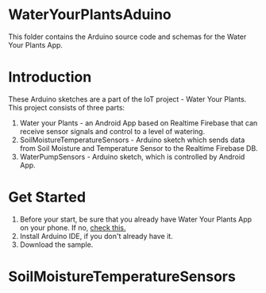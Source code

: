 # WaterYourPlantsAduino
This folder contains the Arduino source code and schemas for the Water Your Plants App.

# Introduction
These Arduino sketches are a part of the IoT project - Water Your Plants. This project consists of three parts:
1. Water your Plants - an Android App based on Realtime Firebase that can receive sensor signals and control to a level of watering.  
2. SoilMoistureTemperatureSensors - Arduino sketch which sends data from Soil Moisture and Temperature Sensor to the Realtime Firebase DB.
3. WaterPumpSensors - Arduino sketch, which is controlled by Android App. 

# Get Started
1. Before your start, be sure that you already have Water Your Plants App on your phone. If no, [check this.](https://github.com/aolikas/WaterYourPlants)
2. Install Arduino IDE, if you don't already have it.
3. Download the sample.

# SoilMoistureTemperatureSensors
